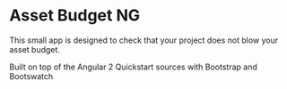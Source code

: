 # Asset Budget NG

This small app is designed to check that your project does not blow your asset budget.

Built on top of the Angular 2 Quickstart sources with Bootstrap and Bootswatch
